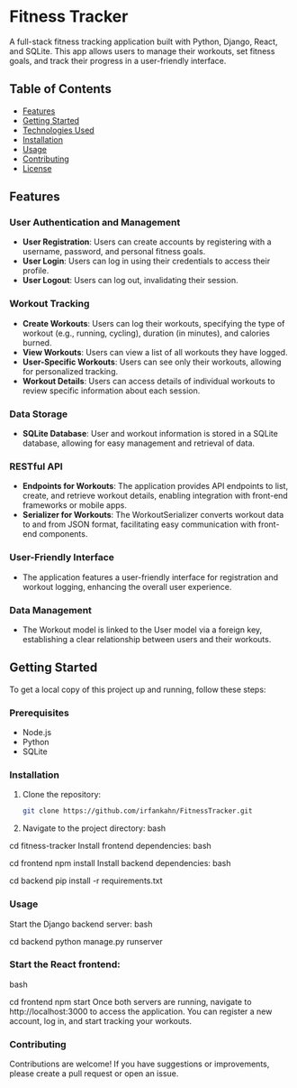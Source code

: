 # Fitness Tracker

A full-stack fitness tracking application built with Python, Django, React, and SQLite. This app allows users to manage their workouts, set fitness goals, and track their progress in a user-friendly interface.

## Table of Contents

- [Features](#features)
- [Getting Started](#getting-started)
- [Technologies Used](#technologies-used)
- [Installation](#installation)
- [Usage](#usage)
- [Contributing](#contributing)
- [License](#license)

## Features

### User Authentication and Management
- **User Registration**: Users can create accounts by registering with a username, password, and personal fitness goals.
- **User Login**: Users can log in using their credentials to access their profile.
- **User Logout**: Users can log out, invalidating their session.

### Workout Tracking
- **Create Workouts**: Users can log their workouts, specifying the type of workout (e.g., running, cycling), duration (in minutes), and calories burned.
- **View Workouts**: Users can view a list of all workouts they have logged.
- **User-Specific Workouts**: Users can see only their workouts, allowing for personalized tracking.
- **Workout Details**: Users can access details of individual workouts to review specific information about each session.

### Data Storage
- **SQLite Database**: User and workout information is stored in a SQLite database, allowing for easy management and retrieval of data.

### RESTful API
- **Endpoints for Workouts**: The application provides API endpoints to list, create, and retrieve workout details, enabling integration with front-end frameworks or mobile apps.
- **Serializer for Workouts**: The WorkoutSerializer converts workout data to and from JSON format, facilitating easy communication with front-end components.

### User-Friendly Interface
- The application features a user-friendly interface for registration and workout logging, enhancing the overall user experience.

### Data Management
- The Workout model is linked to the User model via a foreign key, establishing a clear relationship between users and their workouts.

## Getting Started

To get a local copy of this project up and running, follow these steps:

### Prerequisites
- Node.js
- Python
- SQLite

### Installation

1. Clone the repository:
   ```bash
   git clone https://github.com/irfankahn/FitnessTracker.git

2. Navigate to the project directory:
   bash

cd fitness-tracker
Install frontend dependencies:
bash

cd frontend
npm install
Install backend dependencies:
bash

cd backend
pip install -r requirements.txt

### Usage
Start the Django backend server:
bash

cd backend
python manage.py runserver

### Start the React frontend:
bash

cd frontend
npm start
Once both servers are running, navigate to http://localhost:3000 to access the application. You can register a new account, log in, and start tracking your workouts.

### Contributing
Contributions are welcome! If you have suggestions or improvements, please create a pull request or open an issue.





